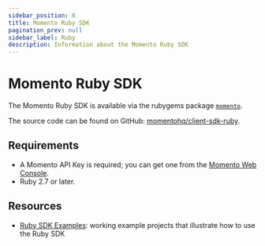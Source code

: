 ```yaml
---
sidebar_position: 8
title: Momento Ruby SDK
pagination_prev: null
sidebar_label: Ruby
description: Information about the Momento Ruby SDK
---
```


# Momento Ruby SDK

The Momento Ruby SDK is available via the rubygems package [`momento`](https://rubygems.org/gems/momento).

The source code can be found on GitHub: [momentohq/client-sdk-ruby](https://github.com/momentohq/client-sdk-ruby).

## Requirements

- A Momento API Key is required; you can get one from the [Momento Web Console](https://console.gomomento.com/).
- Ruby 2.7 or later.

## Resources

- [Ruby SDK Examples](https://github.com/momentohq/client-sdk-ruby/blob/main/examples/README.md): working example projects that illustrate how to use the Ruby SDK
